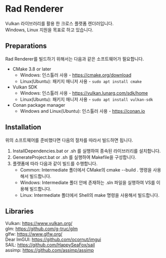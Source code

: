 # Rad Renderer

Vulkan 라이브러리를 활용 한 크로스 플랫폼 렌더러입니다.  
Windows, Linux 지원을 목표로 하고 있습니다.

## Preparations
Rad Renderer를 빌드하기 위해서는 다음과 같은 소프트웨어가 필요합니다.  
- CMake 3.8 or later
    - Windows: 인스톨러 사용 - https://cmake.org/download
    - Linux(Ubuntu): 패키지 매니저 사용 - ```sudo apt install cmake```
- Vulkan SDK
    - Windows: 인스톨러 사용 - https://vulkan.lunarg.com/sdk/home  
    - Linux(Ubuntu): 패키지 매니저 사용 - ```sudo apt install vulkan-sdk```
- Conan package manager
    - Windows and Linux(Ubuntu): 인스톨러 사용 - https://conan.io  

## Installation
위의 소프트웨어를 준비했다면 다음의 절차를 따라서 빌드하면 됩니다.  
1. InstallDependencies.bat or .sh 를 실행하여 종속된 라이브러리를 설치합니다.  
2. GenerateProject.bat or .sh 를 실행하여 Makefile을 구성합니다.  
3. 플랫폼에 따라 다음과 같이 빌드를 수행합니다.
    - Common: Intermediate 폴더에서 CMake의 cmake --build . 명령을 사용해서 빌드합니다.  
    - Windows: Intermediate 폴더 안에 존재하는 .sln 파일을 실행하여 VS를 이용해 빌드합니다.  
    - Linux: Intermediate 폴더에서 Shell의 make 명령을 사용해서 빌드합니다.  

## Libraries
Vulkan: https://www.vulkan.org/   
glm: https://github.com/g-truc/glm  
glfw: https://www.glfw.org/  
Dear ImGUI: https://github.com/ocornut/imgui  
SAIL: https://github.com/HappySeaFox/sail  
assimp: https://github.com/assimp/assimp  


